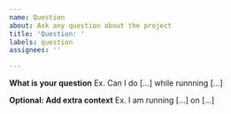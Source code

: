 ```yaml
---
name: Question
about: Ask any question about the project
title: 'Question: '
labels: question
assignees: ''

---
```


**What is your question**
Ex. Can I do [...] while runnning [...]

**Optional: Add extra context**
Ex. I am running [...] on [...]
